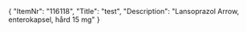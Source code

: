 {
  "ItemNr": "116118",
  "Title": "test",
  "Description": "Lansoprazol Arrow, enterokapsel, hård 15 mg"
}